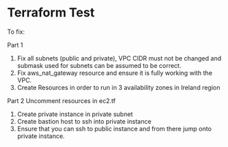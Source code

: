 # Terraform Test

To fix:

Part 1
1. Fix all subnets (public and private), VPC CIDR must not be changed and submask used for subnets can be assumed to be correct.
2. Fix aws_nat_gateway resource and ensure it is fully working with the VPC.
3. Create Resources in order to run in 3 availability zones in Ireland region 

Part 2
Uncomment resources in ec2.tf
1. Create private instance in private subnet
2. Create bastion host to ssh into private instance
3. Ensure that you can ssh to public instance and from there jump onto private instance.
